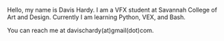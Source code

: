 Hello, my name is Davis Hardy.
I am a VFX student at Savannah College of Art and Design.
Currently I am learning Python, VEX, and Bash.

You can reach me at davischardy(at)gmail(dot)com.

